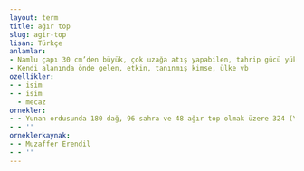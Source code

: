 ```yaml
---
layout: term
title: ağır top
slug: agir-top
lisan: Türkçe
anlamlar:
- Namlu çapı 30 cm’den büyük, çok uzağa atış yapabilen, tahrip gücü yüksek bir tür top
- Kendi alanında önde gelen, etkin, tanınmış kimse, ülke vb
ozellikler:
- - isim
- - isim
  - mecaz
ornekler:
- - Yunan ordusunda 180 dağ, 96 sahra ve 48 ağır top olmak üzere 324 (Yunan kaynaklarına göre 418) top bulunuyordu.
- - ''
orneklerkaynak:
- - Muzaffer Erendil
- - ''
---
```

